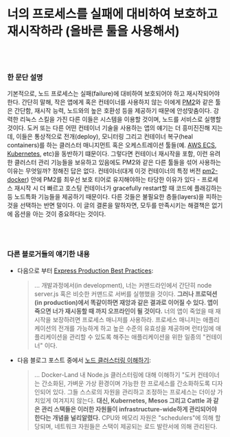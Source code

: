 # 너의 프로세스를 실패에 대비하여 보호하고 재시작하라 (올바른 툴을 사용해서)

<br/><br/>

### 한 문단 설명

기본적으로, 노드 프로세스는 실패(failure)에 대비하여 보호되어야 하고 재시작되어야 한다. 간단히 말해, 작은 앱에게 혹은 컨테이너를 사용하지 않는 이에게 [PM2](https://www.npmjs.com/package/pm2-docker)와 같은 툴은 간단함, 재시작 능력, 노드와의 높은 호환성 등을 제공하기 때문에 안성맞춤이다. 강력한 리눅스 스킬을 가진 다른 이들은 시스템을 이용할 것이며, 노드를 서비스로 실행할 것이다. 도커 또는 다른 어떤 컨테이너 기술을 사용하는 앱의 얘기는 더 흥미진진해 지는데, 이들은 통상적으로 전개(deploy), 모니터링 그리고 컨테이너 복구(heal containers)를 하는 클러스터 매니지먼트 혹은 오케스트레이션 툴들(예. [AWS ECS](http://docs.aws.amazon.com/AmazonECS/latest/developerguide/Welcome.html), [Kubernetes](https://kubernetes.io/), etc)을 동반하기 떄문이다. 그렇다면 컨테이너 재시작을 포함, 이런 유려한 클러스터 관리 기능들을 보유하고 있음에도 PM2와 같은 다른 툴들을 섞어 사용하는 이유는 무엇일까? 정해진 답은 없다. 컨테이너(대게 이것 컨테이너의 특정 버전 [pm2-docker](https://www.npmjs.com/package/pm2-docker)) 안에 PM2를 최우선 보호 티어로 유지해야하는 타당한 이유가 있다 - 프로세스 재시작 시 더 빠르고 호스팅 컨테이너가 gracefully restart할 때 코드에 플래깅하는 등 노드특화 기능들을 제공하기 때문이다. 다른 것들은 불필요한 층들(layers)을 피하는 것을 선택하는 반면 말이다. 이 글의 결론을 말하자면, 모두를 만족시키는 해결책은 없기에 옵션을 아는 것이 중요하다는 것이다.

<br/><br/>

### 다른 블로거들의 얘기한 내용

- 다음으로 부터 [Express Production Best Practices](https://expressjs.com/en/advanced/best-practice-performance.html):

  > ... 개발과정에서(in development), 너는 커맨드라인에서 간단히 node server.js 혹은 비슷한 커맨드로 서버를 실행했을 것이다. **그러나 프로덕션(in production)에서 똑같이하면 재앙과 같은 결과로 이어질 수 있다. 앱이 죽으면 너가 재시동할 때 까지 오프라인이 될 것이다.** 너의 앱이 죽었을 때 재시작을 보장하려면 프로세스 매니저를 사용하라. 프로세스 매니저는 애플리케이션의 전개를 가능하게 하고 높은 수준의 유효성을 제공하며 런타임에 애플리케이션을 관리할 수 있도록 해주는 애플리케이션을 위한 일종의 "컨테이너" 이다.

- 다음 블로그 포스트 중에서 [노드 클러스터링 이해하기](https://medium.com/@CodeAndBiscuits/understanding-nodejs-clustering-in-docker-land-64ce2306afef#.cssigr5z3):
  > ... Docker-Land 내 Node.js 클러스터링에 대해 이해하기 "도커 컨테이너는 간소화된, 가벼운 가상 환경이며 가능한 한 프로세스를 간소화하도록 디자인되어 있다. 그들 스스로의 자원을 관리하고 조정하는 프로세스는 더이상 가치있게 여겨지지 않는다. **대신, Kubernetes, Mesos 그리고 Cattle 과 같은 관리 스택들은 이러한 자원들이 infrastructure-wide하게 관리되어야 한다는 개념을 널리알렸다.** CPU와 메모리 자원은 "schedulers"에 의해 할당되며, 네트워크 자원들은 스택이 제공되는 로드 발란서에 의해 관리된다.
